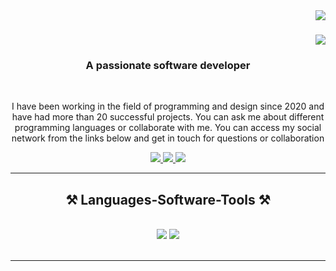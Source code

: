 <img align="right" src="https://visitor-badge.laobi.icu/badge?page_id=zeyroxkabir.zeyroxkabir" />

<h1 align="right">
    <img src="https://readme-typing-svg.demolab.com?font=Press+Start+2P&pause=1000&color=BEE4FF&width=435&lines=Hi%2CIm+Zey4rox+;UI+and+UX+Developer;Welcome+to+my+GitHub." />
</h1>

<h3 align="center">A passionate software developer </h3>

<br/>

<div align="center">
 
I have been working in the field of programming and design since 2020 and have had more than 20 successful projects. You can ask me about different programming languages or collaborate with me. You can access my social network from the links below and get in touch for questions or collaboration 

 </div>
 
<div align="center"> 
  <a href="mailto:pedro.sales.muniz@gmail.com">
    <img src="https://img.shields.io/badge/Gmail-333333?style=for-the-badge&logo=gmail&logoColor=red" />
  </a>
  <a href="https://discord.com/users/349709264098689025" target="_blank">
    <img src="https://img.shields.io/badge/Discord-5865F2?style=for-the-badge&logo=discord&logoColor=white" target="_blank" />
  </a>
  <a href="https://www.instagram.com/legendfatah/" target="_blank">
     <img src="https://img.shields.io/badge/Instagram-E4405F?style=for-the-badge&logo=instagram&logoColor=white" target="_blank" /> <!-- sqlite, safari, google-chrome are other good icon options -->
  </a>
</div>

 <hr/>
 
<h2 align="center">⚒️ Languages-Software-Tools ⚒️</h2>

<br/>
<div align="center">
    <img src="https://skillicons.dev/icons?i=html,js,py,css" />
    <img src="https://skillicons.dev/icons?i=xd,ps,ai,discord,ae,github,vscode" /><br>
</div>

<br/>
<hr/>

 

 
